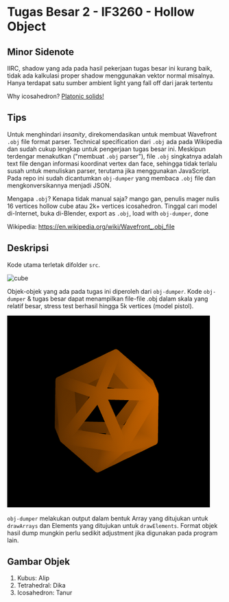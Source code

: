 # Tugas Besar 2 - IF3260 - Hollow Object
## Minor Sidenote
IIRC, shadow yang ada pada hasil pekerjaan tugas besar ini kurang baik, tidak ada kalkulasi proper shadow menggunakan vektor normal misalnya. Hanya terdapat satu sumber ambient light yang fall off dari jarak tertentu

Why icosahedron? [Platonic solids!](https://en.wikipedia.org/wiki/Platonic_solid)

## Tips
Untuk menghindari *insanity*, direkomendasikan untuk membuat Wavefront `.obj` file format parser. Technical specification dari `.obj` ada pada Wikipedia dan sudah cukup lengkap untuk pengerjaan tugas besar ini. Meskipun terdengar menakutkan ("membuat `.obj` parser"), file `.obj` singkatnya adalah text file dengan informasi koordinat vertex dan face, sehingga tidak terlalu susah untuk menuliskan parser, terutama jika menggunakan JavaScript. Pada repo ini sudah dicantumkan `obj-dumper` yang membaca `.obj` file dan mengkonversikannya menjadi JSON.

Mengapa `.obj`? Kenapa tidak manual saja? mango gan, penulis mager nulis 16 vertices hollow cube atau 2k+ vertices icosahedron. Tinggal cari model di-Internet, buka di-Blender, export as `.obj`, load with `obj-dumper`, done

Wikipedia: https://en.wikipedia.org/wiki/Wavefront_.obj_file

## Deskripsi
Kode utama terletak difolder `src`.

![cube](other/img/cube.gif)

Objek-objek yang ada pada tugas ini diperoleh dari `obj-dumper`. Kode `obj-dumper` & tugas besar dapat menampilkan file-file .obj dalam skala yang relatif besar, stress test berhasil hingga 5k vertices (model pistol). 

![icosahedron](other/img/ico.gif)

`obj-dumper` melakukan output dalam bentuk Array yang ditujukan untuk `drawArrays` dan Elements yang ditujukan untuk `drawElements`. Format objek hasil dump mungkin perlu sedikit adjustment jika digunakan pada program lain.


## Gambar Objek
1. Kubus: Alip
2. Tetrahedral: Dika
3. Icosahedron: Tanur
